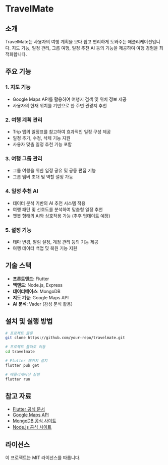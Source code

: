 # TravelMate

## 소개
TravelMate는 사용자의 여행 계획을 보다 쉽고 편리하게 도와주는 애플리케이션입니다. 지도 기능, 일정 관리, 그룹 여행, 일정 추천 AI 등의 기능을 제공하여 여행 경험을 최적화합니다.

## 주요 기능
### 1. **지도 기능**
   - Google Maps API를 활용하여 여행지 검색 및 위치 정보 제공
   - 사용자의 현재 위치를 기반으로 한 주변 관광지 추천

### 2. **여행 계획 관리**
   - Trip 앱의 일정표를 참고하여 효과적인 일정 구성 제공
   - 일정 추가, 수정, 삭제 기능 지원
   - 사용자 맞춤 일정 추천 기능 포함

### 3. **여행 그룹 관리**
   - 그룹 여행을 위한 일정 공유 및 공동 편집 기능
   - 그룹 멤버 초대 및 역할 설정 가능

### 4. **일정 추천 AI**
   - 데이터 분석 기반의 AI 추천 시스템 적용
   - 여행 패턴 및 선호도를 분석하여 맞춤형 일정 추천
   - 챗봇 형태의 AI와 상호작용 가능 (추후 업데이트 예정)

### 5. **설정 기능**
   - 테마 변경, 알림 설정, 계정 관리 등의 기능 제공
   - 여행 데이터 백업 및 복원 기능 지원

## 기술 스택
- **프론트엔드**: Flutter
- **백엔드**: Node.js, Express
- **데이터베이스**: MongoDB
- **지도 기능**: Google Maps API
- **AI 분석**: Vader (감성 분석 활용)

## 설치 및 실행 방법
```bash
# 프로젝트 클론
git clone https://github.com/your-repo/travelmate.git

# 프로젝트 폴더로 이동
cd travelmate

# Flutter 패키지 설치
flutter pub get

# 애플리케이션 실행
flutter run
```

## 참고 자료
- [Flutter 공식 문서](https://docs.flutter.dev/)
- [Google Maps API](https://developers.google.com/maps/documentation/)
- [MongoDB 공식 사이트](https://www.mongodb.com/)
- [Node.js 공식 사이트](https://nodejs.org/)

## 라이선스
이 프로젝트는 MIT 라이선스를 따릅니다.

